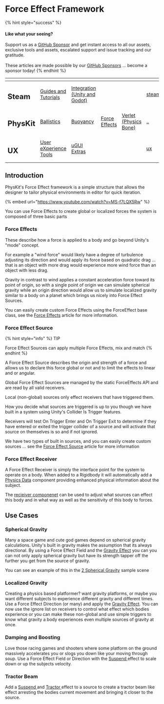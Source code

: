 # Force Effect Framework

{% hint style="success" %}
#### Like what your seeing?

Support us as a [GitHub Sponsor](../../../../become-a-sponsor/) and get instant access to all our assets, exclusive tools and assets, escalated support and issue tracking and our gratitude.\
\
These articles are made possible by our [GitHub Sponsors](../../../../become-a-sponsor/) ... become a sponsor today!
{% endhint %}

<table data-view="cards"><thead><tr><th></th><th></th><th></th><th></th><th></th><th data-hidden data-card-target data-type="content-ref"></th><th data-hidden data-card-cover data-type="files"></th></tr></thead><tbody><tr><td><h2>Steam</h2></td><td><a href="../../../../company/steam/">Guides and Tutorials</a></td><td><a href="../../../steamworks/">Integration (Unity and Godot)</a></td><td></td><td></td><td><a href="../../../../company/steam/">steam</a></td><td><a href="../../../../.gitbook/assets/Steamworks Card.png">Steamworks Card.png</a></td></tr><tr><td><h2>PhysKit</h2></td><td><a href="../sample-scenes/1-ballistic-basics.md">Ballistics</a></td><td><a href="../sample-scenes/1-buoyancy-example.md">Buoyancy</a></td><td><a href="../sample-scenes/1-force-effect-fields.md">Force Effects</a></td><td><a href="../sample-scenes/2-verlet-spring-skinned-mesh.md">Verlet (Physics Bone)</a></td><td><a href="../../">..</a></td><td><a href="../../../../.gitbook/assets/PhysKit Card.png">PhysKit Card.png</a></td></tr><tr><td><h2>UX</h2></td><td><a href="../../../ux/learning/core-concepts/">User eXperience Tools</a></td><td><a href="../../../ux/learning/ugui-extras/">uGUI Extras</a></td><td></td><td></td><td><a href="../../../ux/">ux</a></td><td><a href="../../../../.gitbook/assets/Splash Screen (1).png">Splash Screen (1).png</a></td></tr></tbody></table>

## Introduction

PhysKit's Force Effect framework is a simple structure that allows the designer to tailor physical environments in editor for quick iteration.

{% embed url="https://www.youtube.com/watch?v=MS-f7LQX5Rw" %}

You can use Force Effects to create global or localized forces the system is composed of three basic parts

### Force Effects

These describe how a force is applied to a body and go beyond Unity's "mode" concept.&#x20;

For example a "wind force" would likely have a degree of turbulence adjusting its direction and would apply its force based on quadratic drag ... that is an object with more drag would experience more wind force than an object with less drag.&#x20;

Gravity in contrast to wind applies a constant acceleration force toward its point of origin, so with a single point of origin we can simulate spherical gravity while an origin direction would allow us to simulate localized gravity similar to a body on a planet which brings us nicely into Force Effect Sources.

You can easily create custom Force Effects using the ForceEffect base class, see the [Force Effects](../../api/force-effects.md) article for more information.

### Force Effect Source

{% hint style="info" %}
TIP

Force Effect Sources can apply multiple Force Effects, mix and match
{% endhint %}

A Force Effect Source describes the origin and strength of a force and allows us to declare this force global or not and to limit the effects to linear and or angular.&#x20;

Global Force Effect Sources are managed by the static ForceEffects API and are read by all valid receivers.&#x20;

Local (non-global) sources only effect receivers that have triggered them.&#x20;

How you decide what sources are triggered is up to you though we have built in a system using Unity's Collider Is Trigger features.&#x20;

Receivers will test On Trigger Enter and On Trigger Exit to determine if they have entered or exited the trigger collider of a source and will activate that source on themselves is so and if not ignored.

We have two types of built in sources, and you can easily create custom sources ... see the [Force Effect Source](../../components/force-effect-source/) article for more information

### Force Effect Receiver

A Force Effect Receiver is simply the interface point for the system to operate on a body. When added to a Rigidbody it will automatically add a [Physics Data](../../components/physics-data.md) component providing enhanced physical information about the subject.

The [recieiver componenet](../../components/force-effect-reciever.md) can be used to adjust what sources can effect this body and in what way as well as the sensitivity of this body to forces.

## Use Cases

### Spherical Gravity

Many a space game and cute god games depend on spherical gravity calculations. Unity's built in gravity makes the assumption that its always directional. By using a Force Effect Field and the [Gravity Effect](../../objects/force-effect/gravity-effect.md) you can you can not only apply spherical gravity but have its strength tapper off the further you get from the source of gravity.

You can see an example of this in the [2 Spherical Gravity](../sample-scenes/2-spherical-gravity.md) sample scene

### Localized Gravity

Creating a physics based platformer? want gravity platforms, or maybe you want different subjects to experience different gravity and different times. Use a Force Effect Direction (or many) and apply the [Gravity Effect](../../objects/force-effect/gravity-effect.md). You can now use the ignore list on receivers to control what effect which bodies experience or you can make these non-global and use simple triggers to know what gravity a body experiences even multiple sources of gravity at once.

### Damping and Boosting

Love those racing games and shooters where some platform on the ground massively accelerates you or slogs you down like your moving through soup. Use a Force Effect Field or Direction with the [Suspend ](../../objects/force-effect/suspend-effect.md)effect to scale down or up the subjects velocity.

### Tractor Beam

Add a [Suspend ](../../objects/force-effect/suspend-effect.md)and [Tractor ](../../objects/force-effect/tractor-effect.md)effect to a source to create a tractor beam like effect arresting the bodies current movement and bringing it closer to the source.
